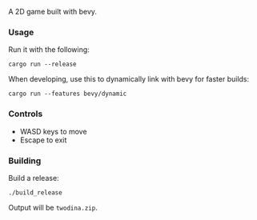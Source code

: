 A 2D game built with bevy.

### Usage

Run it with the following:

```shell
cargo run --release
```

When developing, use this to dynamically link with bevy for faster builds:

```shell
cargo run --features bevy/dynamic
```

### Controls

- WASD keys to move
- Escape to exit

### Building

Build a release:

```shell
./build_release
```

Output will be `twodina.zip`.
